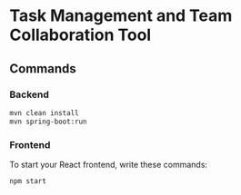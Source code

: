 # Task Management and Team Collaboration Tool

## Commands

### Backend

```sh
mvn clean install
mvn spring-boot:run
```

### Frontend
To start your React frontend, write these commands:

```sh
npm start
```
